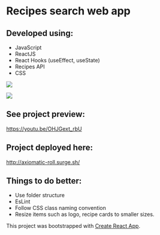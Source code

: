 # Recipes search web app

## Developed using:
- JavaScript
- ReactJS
- React Hooks (useEffect, useState)
- Recipes API
- CSS

![](https://media.giphy.com/media/iHxuCkL3F6dNC9L0v6/giphy.gif)

![](https://media.giphy.com/media/jmr4GZ9JmvzGEFfbaP/giphy.gif)

## See project preview: 

https://youtu.be/OHJGext_rbU

## Project deployed here:

http://axiomatic-roll.surge.sh/

## Things to do better:

- Use folder structure
- EsLint
- Follow CSS class naming convention
- Resize items such as logo, recipe cards to smaller sizes.


This project was bootstrapped with [Create React App](https://github.com/facebook/create-react-app).


